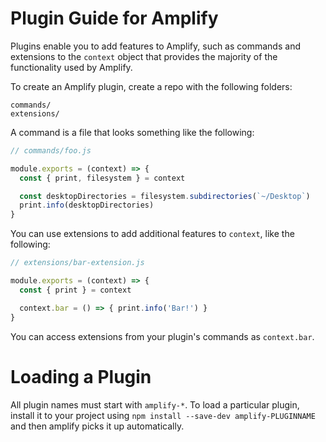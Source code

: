 # Plugin Guide for Amplify

Plugins enable you to add features to Amplify, such as commands and
extensions to the `context` object that provides the majority of the functionality
used by Amplify.

To create an Amplify plugin, create a repo with the following folders:

```
commands/
extensions/
```

A command is a file that looks something like the following:

```js
// commands/foo.js

module.exports = (context) => {
  const { print, filesystem } = context

  const desktopDirectories = filesystem.subdirectories(`~/Desktop`)
  print.info(desktopDirectories)
}
```

You can use extensions to add additional features to `context`, like the following:

```js
// extensions/bar-extension.js

module.exports = (context) => {
  const { print } = context

  context.bar = () => { print.info('Bar!') }
}
```

You can access extensions from your plugin's commands as `context.bar`.

# Loading a Plugin

All plugin names must start with `amplify-*`. To load a particular plugin, install it to your project using `npm install --save-dev amplify-PLUGINNAME` and then amplify picks it up automatically.
